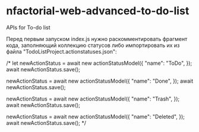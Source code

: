 # nfactorial-web-advanced-to-do-list
APIs for To-do list 

Перед первым запуском index.js нужно раскомментировать фрагмент кода, заполняющий коллекцию статусов либо импортировать их из файла "TodoListProject.actionstatuses.json":

  /*
  let newActionStatus = await new actionStatusModel({
    "name": "ToDo",
  });
  await newActionStatus.save();

  newActionStatus = await new actionStatusModel({
    "name": "Done",
  });
  await newActionStatus.save();

  newActionStatus = await new actionStatusModel({
    "name": "Trash",
  });
  await newActionStatus.save();

  newActionStatus = await new actionStatusModel({
    "name": "Deleted",
  });
  await newActionStatus.save();
  */
